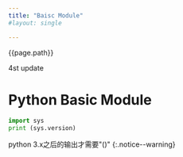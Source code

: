 ```yaml
---
title: "Baisc Module"
#layout: single

---
```


<a>{{page.path}}</a>

4st update

# Python Basic Module
```Python
import sys
print (sys.version)
```

python 3.x之后的输出才需要"()"
{:.notice--warning}
